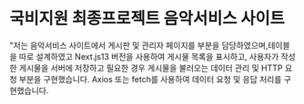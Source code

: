 # 국비지원 최종프로젝트 음악서비스 사이트 
"저는 음악서비스 사이트에서 게시판 및 관리자 페이지를 부분을 담당하였으며,테이블을 따로 설계하였고 Next.js13 버전을 사용하여 게시물 목록을 표시하고, 사용자가 작성한 게시물을 서버에 저장하고 필요한 경우 게시물을 불러오는 데이터 관리 및 HTTP 요청 부분을 구현했습니다. Axios 또는 fetch를 사용하여 데이터 요청 및 응답 처리를 구현했습니다.
